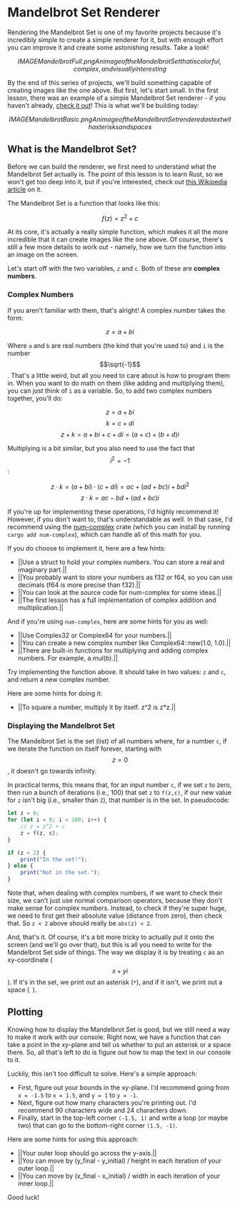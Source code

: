 # Mandelbrot Set Renderer

Rendering the Mandelbrot Set is one of my favorite projects because it's incredibly simple to create a simple renderer for it, but with enough effort you can improve it and create some astonishing results. Take a look!

$$IMAGE MandelbrotFull.png An image of the Mandelbrot Set that is colorful, complex, and visually interesting$$

By the end of this series of projects, we'll build something capable of creating images like the one above. But first, let's start small. In the first lesson, there was an example of a simple Mandelbrot Set renderer - if you haven't already, [check it out](https://cratecode.com/lesson/rust-a-language-youll-love/75m1jc9k0p/xa3l5ahj5w)! This is what we'll be building today:

$$IMAGE MandelbrotBasic.png An image of the Mandelbrot Set rendered as text with asterisks and spaces$$

## What is the Mandelbrot Set?

Before we can build the renderer, we first need to understand what the Mandelbrot Set actually is. The point of this lesson is to learn Rust, so we won't get too deep into it, but if you're interested, check out [this Wikipedia article](https://en.wikipedia.org/wiki/Mandelbrot_set) on it.

The Mandelbrot Set is a function that looks like this:

$$f\left(z\right)=z^{2}+c$$

At its core, it's actually a really simple function, which makes it all the more incredible that it can create images like the one above. Of course, there's still a few more details to work out - namely, how we turn the function into an image on the screen.

Let's start off with the two variables, `z` and `c`. Both of these are **complex numbers**.

### Complex Numbers

If you aren't familiar with them, that's alright! A complex number takes the form:

$$z=a+bi$$

Where `a` and `b` are real numbers (the kind that you're used to) and `i` is the number $$\sqrt{-1}$$. That's a little weird, but all you need to care about is how to program them in. When you want to do math on them (like adding and multiplying them), you can just think of `i` as a variable. So, to add two complex numbers together, you'll do:

$$z=a+bi$$
$$k=c+di$$
$$z+k=a+bi+c+di=\left(a+c\right)+\left(b+d\right)i$$

Multiplying is a bit similar, but you also need to use the fact that $$i^{2}=-1$$:

$$z\cdot k=\left(a+bi\right)\cdot\left(c+di\right)=ac+\left(ad+bc\right)i+bdi^{2}$$
$$z\cdot k=ac-bd+\left(ad+bc\right)i$$

If you're up for implementing these operations, I'd highly recommend it! However, if you don't want to, that's understandable as well. In that case, I'd recommend using the [num-complex](https://docs.rs/num-complex/latest/num_complex/) crate (which you can install by running `cargo add num-complex`), which can handle all of this math for you.

If you do choose to implement it, here are a few hints:
* ||Use a struct to hold your complex numbers. You can store a real and imaginary part.||
* ||You probably want to store your numbers as f32 or f64, so you can use decimals (f64 is more precise than f32).||
* ||You can look at the source code for num-complex for some ideas.||
* ||The first lesson has a full implementation of complex addition and multiplication.||

And if you're using `num-complex`, here are some hints for you as well:
* ||Use Complex32 or Complex64 for your numbers.||
* ||You can create a new complex number like Complex64::new(1.0, 1.0).||
* ||There are built-in functions for multiplying and adding complex numbers. For example, a.mul(b).||

Try implementing the function above. It should take in two values: `z` and `c`, and return
a new complex number.

Here are some hints for doing it:
* ||To square a number, multiply it by itself. z^2 is z*z.||

### Displaying the Mandelbrot Set

The Mandelbrot Set is the set (list) of all numbers where, for a number `c`, if we iterate the function on itself forever, starting with $$z=0$$, it doesn't go towards infinity.

In practical terms, this means that, for an input number `c`, if we set `z` to zero, then run a bunch of iterations (i.e., 100) that set `z` to `f(z,c)`, if our new value for `z` isn't big (i.e., smaller than `2`), that number is in the set. In pseudocode:

```javascript
let z = 0;
for (let i = 0; i < 100; i++) {
    // z = z^2 + c
    z = f(z, c);
}

if (z < 2) {
    print("In the set!");
} else {
    print("Not in the set.");
}
```

Note that, when dealing with complex numbers, if we want to check their size, we can't just use normal comparison operators, because they don't make sense for complex numbers. Instead, to check if they're super huge, we need to first get their absolute value (distance from zero), then check that. So `z < 2` above should really be `abs(z) < 2`.

And, that's it. Of course, it's a bit more tricky to actually put it onto the screen (and we'll go over that), but this is all you need to write for the Mandelbrot Set side of things. The way we display it is by treating `c` as an xy-coordinate ($$x+yi$$). If it's in the set, we print out an asterisk (`*`), and if it isn't, we print out a space (` `).

## Plotting

Knowing how to display the Mandelbrot Set is good, but we still need a way to make it work with our console. Right now, we have a function that can take a point in the xy-plane and tell us whether to put an asterisk or a space there. So, all that's left to do is figure out how to map the text in our console to it.

Luckily, this isn't too difficult to solve. Here's a simple approach:
* First, figure out your bounds in the xy-plane. I'd recommend going from `x = -1.5` to `x = 1.5`, and `y = 1` to `y = -1`.
* Next, figure out how many characters you're printing out. I'd recommend 90 characters wide and 24 characters down.
* Finally, start in the top-left corner `(-1.5, 1)` and write a loop (or maybe two) that can go to the bottom-right corner `(1.5, -1)`.

Here are some hints for using this approach:
* ||Your outer loop should go across the y-axis.||
* ||You can move by (y_final - y_initial) / height in each iteration of your outer loop.||
* ||You can move by (x_final - x_initial) / width in each iteration of your inner loop.||

Good luck!
